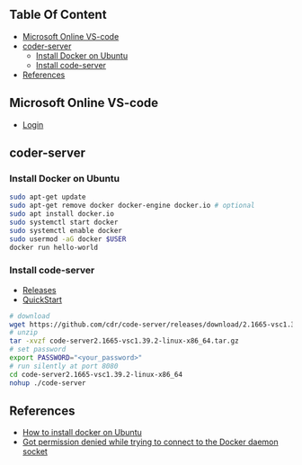 <!-- START doctoc generated TOC please keep comment here to allow auto update -->
<!-- DON'T EDIT THIS SECTION, INSTEAD RE-RUN doctoc TO UPDATE -->
## Table Of Content

- [Microsoft Online VS-code](#microsoft-online-vs-code)
- [coder-server](#coder-server)
  - [Install Docker on Ubuntu](#install-docker-on-ubuntu)
  - [Install code-server](#install-code-server)
- [References](#references)

<!-- END doctoc generated TOC please keep comment here to allow auto update -->


## Microsoft Online VS-code
- [Login](https://online.visualstudio.com/environments)


## coder-server
### Install Docker on Ubuntu
```sh
sudo apt-get update
sudo apt-get remove docker docker-engine docker.io # optional
sudo apt install docker.io
sudo systemctl start docker
sudo systemctl enable docker
sudo usermod -aG docker $USER
docker run hello-world
```

### Install code-server
- [Releases](https://github.com/cdr/code-server/releases/tag/2.1665-vsc1.39.2)
- [QuickStart](https://github.com/cdr/code-server/blob/master/doc/quickstart.md)
```sh
# download
wget https://github.com/cdr/code-server/releases/download/2.1665-vsc1.39.2/code-server2.1665-vsc1.39.2-linux-x86_64.tar.gz
# unzip
tar -xvzf code-server2.1665-vsc1.39.2-linux-x86_64.tar.gz
# set password
export PASSWORD="<your_password>"
# run silently at port 8080
cd code-server2.1665-vsc1.39.2-linux-x86_64
nohup ./code-server
```

## References
- [How to install docker on Ubuntu](https://phoenixnap.com/kb/how-to-install-docker-on-ubuntu-18-04)
- [Got permission denied while trying to connect to the Docker daemon socket](https://www.digitalocean.com/community/questions/how-to-fix-docker-got-permission-denied-while-trying-to-connect-to-the-docker-daemon-socket)


